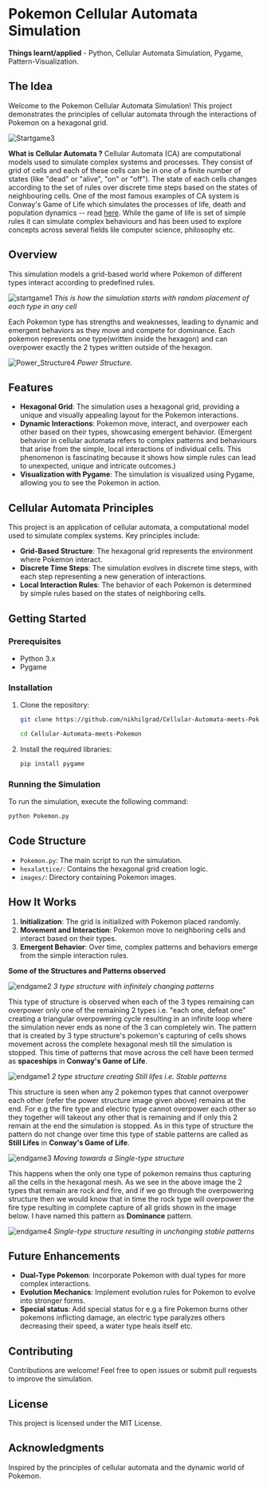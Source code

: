# Pokemon Cellular Automata Simulation

**Things learnt/applied** - Python, Cellular Automata Simulation, Pygame, Pattern-Visualization.

## The Idea
Welcome to the Pokemon Cellular Automata Simulation! This project demonstrates the principles of cellular automata through the interactions of Pokemon on a hexagonal grid.

![Startgame3](https://github.com/user-attachments/assets/4142380c-986c-47ff-9216-a708441eb169)


**What is Cellular Automata ?**
Cellular Automata (CA) are computational models used to simulate complex systems and processes. They consist of grid of cells and each of these cells can be in one of a finite number of states (like "dead" or "alive", "on" or "off"). The state of each cells changes according to the set of rules over discrete time steps based on the states of neighbouring cells.
One of the most famous examples of CA system is Conway's Game of Life which simulates the processes of life, death and population dynamics -- read [here](https://www.bing.com/ck/a?!&&p=8ef00c271f50e45eJmltdHM9MTcyOTkwMDgwMCZpZ3VpZD0xZDU0YjY2Yy0wNjUzLTZhMTItMGVjNC1hNDAzMDc1NTZiODYmaW5zaWQ9NTE5Nw&ptn=3&ver=2&hsh=3&fclid=1d54b66c-0653-6a12-0ec4-a40307556b86&psq=conway%27s+game+of+life+wiki&u=a1aHR0cHM6Ly9lbi53aWtpcGVkaWEub3JnL3dpa2kvQ29ud2F5JTI3c19HYW1lX29mX0xpZmU&ntb=1). While the game of life is set of simple rules it can simulate complex behaviours and has been used to explore concepts across several fields lile computer science, philosophy etc. 

## Overview

This simulation models a grid-based world where Pokemon of different types interact according to predefined rules. 

![startgame1](https://github.com/user-attachments/assets/a7bc119b-afde-4d64-98ae-145c30a3dec0)
*This is how the simulation starts with random placement of each type in any cell*

Each Pokemon type has strengths and weaknesses, leading to dynamic and emergent behaviors as they move and compete for dominance. Each pokemon represents one type(written inside the hexagon) and can overpower exactly the 2 types written outside of the hexagon.

![Power_Structure4](https://github.com/user-attachments/assets/458355c2-019f-4f5e-bfbd-741710cf7a26)
*Power Structure.* 


## Features

- **Hexagonal Grid**: The simulation uses a hexagonal grid, providing a unique and visually appealing layout for the Pokemon interactions.
- **Dynamic Interactions**: Pokemon move, interact, and overpower each other based on their types, showcasing emergent behavior. (Emergent behavior in cellular automata refers to complex patterns and behaviours that arise from the simple, local interactions of individual cells. This phenomenon is fascinating because it shows how simple rules can lead to unexpected, unique and intricate outcomes.)
- **Visualization with Pygame**: The simulation is visualized using Pygame, allowing you to see the Pokemon in action.

## Cellular Automata Principles

This project is an application of cellular automata, a computational model used to simulate complex systems. Key principles include:

- **Grid-Based Structure**: The hexagonal grid represents the environment where Pokemon interact.
- **Discrete Time Steps**: The simulation evolves in discrete time steps, with each step representing a new generation of interactions.
- **Local Interaction Rules**: The behavior of each Pokemon is determined by simple rules based on the states of neighboring cells.

## Getting Started

### Prerequisites

- Python 3.x
- Pygame

### Installation

1. Clone the repository:
   ```bash
   git clone https://github.com/nikhilgrad/Cellular-Automata-meets-Pokemon.git
   
   cd Cellular-Automata-meets-Pokemon
   ```

2. Install the required libraries:
   ```bash
   pip install pygame
   ```

### Running the Simulation

To run the simulation, execute the following command:
```bash
python Pokemon.py
```

## Code Structure

- `Pokemon.py`: The main script to run the simulation.
- `hexalattice/`: Contains the hexagonal grid creation logic.
- `images/`: Directory containing Pokemon images.

## How It Works

1. **Initialization**: The grid is initialized with Pokemon placed randomly.
2. **Movement and Interaction**: Pokemon move to neighboring cells and interact based on their types.
3. **Emergent Behavior**: Over time, complex patterns and behaviors emerge from the simple interaction rules.

**Some of the Structures and Patterns observed**

![endgame2](https://github.com/user-attachments/assets/7f4808e4-53d1-4633-943c-185d9755e275)
*3 type structure with infinitely changing patterns*

This type of structure is observed when each of the 3 types remaining can overpower only one of the  remaining 2 types i.e. "each one, defeat one" creating a triangular overpowering cycle resulting in an infinite loop where the simulation never ends as none of the 3 can completely win. The pattern that is created by 3 type structure's pokemon's capturing of cells shows movement across the complete hexagonal mesh till the simulation is stopped. This time of patterns that move across the cell have been termed as **spaceships** in **Conway's Game of Life**.


![endgame1](https://github.com/user-attachments/assets/e4d6a3be-3dc9-4588-b179-c42f8654a763)
*2 type structure creating Still lifes i.e. Stable patterns*

This structure is seen when any 2 pokemon types that cannot overpower each other (refer the power structure image given above) remains at the end. For e.g the fire type and electric type cannot overpower each other so they together will takeout any other that is remaining and if only this 2 remain at the end the simulation is stopped. As in this type of structure the pattern do not change over time this type of stable patterns are called as **Still Lifes** in **Conway's Game of Life**.

![endgame3](https://github.com/user-attachments/assets/4887302c-9aff-4070-96c6-2e2488ee99ac)
*Moving towards a Single-type structure*

This happens when the only one type of pokemon remains thus capturing all the cells in the hexagonal mesh. As we see in the above image the 2 types that remain are rock and fire, and if we go through the overpowering structure then we would know that in time the rock type will overpower the fire type resulting in complete capture of all grids shown in the image below. I have named this pattern as **Dominance** pattern.

![endgame4](https://github.com/user-attachments/assets/189938db-f6a6-4f9d-b6c1-7fd9e48e179a)
*Single-type structure resulting in unchanging stable patterns*  


## Future Enhancements

- **Dual-Type Pokemon**: Incorporate Pokemon with dual types for more complex interactions.
- **Evolution Mechanics**: Implement evolution rules for Pokemon to evolve into stronger forms.
- **Special status**: Add special status for e.g a fire Pokemon burns other pokemons inflicting damage, an electric type paralyzes others decreasing their speed,  a water type heals itself etc.

## Contributing

Contributions are welcome! Feel free to open issues or submit pull requests to improve the simulation.

## License

This project is licensed under the MIT License.

## Acknowledgments

Inspired by the principles of cellular automata and the dynamic world of Pokemon.
